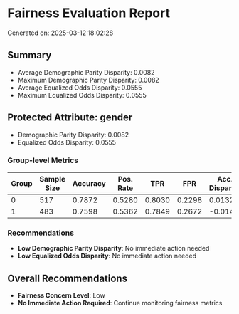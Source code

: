 # Fairness Evaluation Report

Generated on: 2025-03-12 18:02:28

## Summary

- Average Demographic Parity Disparity: 0.0082
- Maximum Demographic Parity Disparity: 0.0082
- Average Equalized Odds Disparity: 0.0555
- Maximum Equalized Odds Disparity: 0.0555

## Protected Attribute: gender

- Demographic Parity Disparity: 0.0082
- Equalized Odds Disparity: 0.0555

### Group-level Metrics

| Group | Sample Size | Accuracy | Pos. Rate | TPR | FPR | Acc. Disparity |
|-------|-------------|----------|-----------|-----|-----|---------------|
| 0 | 517 | 0.7872 | 0.5280 | 0.8030 | 0.2298 | 0.0132 |
| 1 | 483 | 0.7598 | 0.5362 | 0.7849 | 0.2672 | -0.0142 |

### Recommendations

- **Low Demographic Parity Disparity**: No immediate action needed
- **Low Equalized Odds Disparity**: No immediate action needed

## Overall Recommendations

- **Fairness Concern Level**: Low
- **No Immediate Action Required**: Continue monitoring fairness metrics
